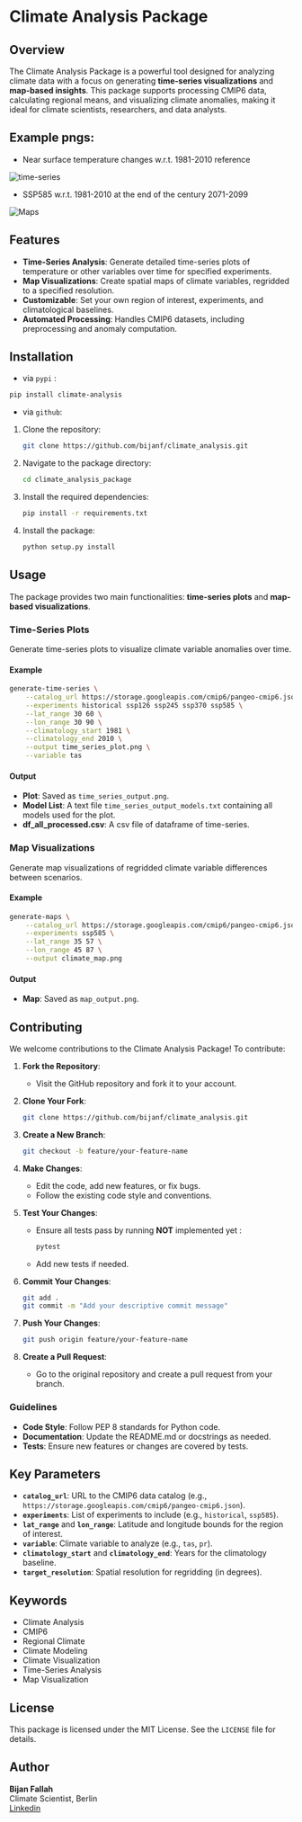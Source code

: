 # Climate Analysis Package

## Overview
The Climate Analysis Package is a powerful tool designed for analyzing climate data with a focus on generating **time-series visualizations** and **map-based insights**. This package supports processing CMIP6 data, calculating regional means, and visualizing climate anomalies, making it ideal for climate scientists, researchers, and data analysts.

## Example pngs: 
- Near surface temperature changes w.r.t. 1981-2010 reference

![time-series](time_series_plot_EU.png)

- SSP585 w.r.t. 1981-2010 at the end of the century 2071-2099

![Maps](climate_map_CA_ssp585.png)

## Features
- **Time-Series Analysis**: Generate detailed time-series plots of temperature or other variables over time for specified experiments.
- **Map Visualizations**: Create spatial maps of climate variables, regridded to a specified resolution.
- **Customizable**: Set your own region of interest, experiments, and climatological baselines.
- **Automated Processing**: Handles CMIP6 datasets, including preprocessing and anomaly computation.

## Installation
- via `pypi` : 

```bash
pip install climate-analysis
```

- via `github`:


1. Clone the repository:
   ```bash
   git clone https://github.com/bijanf/climate_analysis.git
   ```

2. Navigate to the package directory:
   ```bash
   cd climate_analysis_package
   ```

3. Install the required dependencies:
   ```bash
   pip install -r requirements.txt
   ```

4. Install the package:
   ```bash
   python setup.py install
   ```

## Usage
The package provides two main functionalities: **time-series plots** and **map-based visualizations**.

### Time-Series Plots
Generate time-series plots to visualize climate variable anomalies over time.


#### Example
```bash
generate-time-series \
    --catalog_url https://storage.googleapis.com/cmip6/pangeo-cmip6.json \
    --experiments historical ssp126 ssp245 ssp370 ssp585 \
    --lat_range 30 60 \
    --lon_range 30 90 \
    --climatology_start 1981 \
    --climatology_end 2010 \
    --output time_series_plot.png \
    --variable tas
```

#### Output
- **Plot**: Saved as `time_series_output.png`.
- **Model List**: A text file `time_series_output_models.txt` containing all models used for the plot.
- **df_all_processed.csv**: A csv file of dataframe of time-series. 

### Map Visualizations
Generate map visualizations of regridded climate variable differences between scenarios.


#### Example
```bash
generate-maps \
    --catalog_url https://storage.googleapis.com/cmip6/pangeo-cmip6.json \
    --experiments ssp585 \
    --lat_range 35 57 \
    --lon_range 45 87 \
    --output climate_map.png
```
#### Output
- **Map**: Saved as `map_output.png`.

## Contributing
We welcome contributions to the Climate Analysis Package! To contribute:

1. **Fork the Repository**:
   - Visit the GitHub repository and fork it to your account.

2. **Clone Your Fork**:
   ```bash
   git clone https://github.com/bijanf/climate_analysis.git
   ```

3. **Create a New Branch**:
   ```bash
   git checkout -b feature/your-feature-name
   ```

4. **Make Changes**:
   - Edit the code, add new features, or fix bugs.
   - Follow the existing code style and conventions.

5. **Test Your Changes**:
   - Ensure all tests pass by running **NOT** implemented yet :
     ```bash
     pytest
     ```
   - Add new tests if needed.

6. **Commit Your Changes**:
   ```bash
   git add .
   git commit -m "Add your descriptive commit message"
   ```

7. **Push Your Changes**:
   ```bash
   git push origin feature/your-feature-name
   ```

8. **Create a Pull Request**:
   - Go to the original repository and create a pull request from your branch.

### Guidelines
- **Code Style**: Follow PEP 8 standards for Python code.
- **Documentation**: Update the README.md or docstrings as needed.
- **Tests**: Ensure new features or changes are covered by tests.

## Key Parameters
- **`catalog_url`**: URL to the CMIP6 data catalog (e.g., `https://storage.googleapis.com/cmip6/pangeo-cmip6.json`).
- **`experiments`**: List of experiments to include (e.g., `historical`, `ssp585`).
- **`lat_range`** and **`lon_range`**: Latitude and longitude bounds for the region of interest.
- **`variable`**: Climate variable to analyze (e.g., `tas`, `pr`).
- **`climatology_start`** and **`climatology_end`**: Years for the climatology baseline.
- **`target_resolution`**: Spatial resolution for regridding (in degrees).

## Keywords
- Climate Analysis
- CMIP6
- Regional Climate
- Climate Modeling
- Climate Visualization
- Time-Series Analysis
- Map Visualization

## License
This package is licensed under the MIT License. See the `LICENSE` file for details.

## Author
**Bijan Fallah**  
Climate Scientist, Berlin  
[Linkedin](https://www.linkedin.com/in/bijanfallah/)

